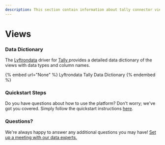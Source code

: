 ```yaml
---
description: This section contain information about tally connector views information
---
```


# Views

### Data Dictionary

The [Lyftrondata](https://www.lyftrondata.com/) driver for [Tally](None/)[ ](https://www.lyftrondata.com/integration/tally/)provides a detailed data dictionary of the views with data types and column names.

{% embed url="None" %}
Lyftrondata Tally Data Dictionary
{% endembed %}

### Quickstart Steps

Do you have questions about how to use the platform? Don't worry; we've got you covered. Simply follow the quickstart instructions [here](../README.md).

### Questions? <a href="#questions" id="questions"></a>

We're always happy to answer any additional questions you may have! [Set up a meeting with our data experts.](https://www.lyftrondata.com/book-a-meeting/)


